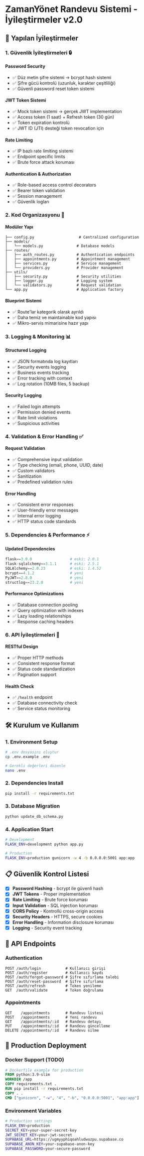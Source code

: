 # ZamanYönet Randevu Sistemi - İyileştirmeler v2.0

## 🚀 Yapılan İyileştirmeler

### 1. **Güvenlik İyileştirmeleri** 🔒

#### **Password Security**
- ✅ Düz metin şifre sistemi → bcrypt hash sistemi
- ✅ Şifre gücü kontrolü (uzunluk, karakter çeşitliliği)
- ✅ Güvenli password reset token sistemi

#### **JWT Token Sistemi**
- ✅ Mock token sistemi → gerçek JWT implementation
- ✅ Access token (1 saat) + Refresh token (30 gün)
- ✅ Token expiration kontrolü
- ✅ JWT ID (JTI) desteği token revocation için

#### **Rate Limiting**
- ✅ IP bazlı rate limiting sistemi
- ✅ Endpoint specific limits
- ✅ Brute force attack koruması

#### **Authentication & Authorization**
- ✅ Role-based access control decorators
- ✅ Bearer token validation
- ✅ Session management
- ✅ Güvenlik logları

### 2. **Kod Organizasyonu** 📁

#### **Modüler Yapı**
```
├── config.py                    # Centralized configuration
├── models/
│   └── models.py               # Database models
├── routes/
│   ├── auth_routes.py          # Authentication endpoints
│   ├── appointments.py         # Appointment management
│   ├── services.py             # Service management
│   └── providers.py            # Provider management
├── utils/
│   ├── security.py             # Security utilities
│   ├── logger.py               # Logging system
│   └── validators.py           # Request validation
└── app.py                      # Application factory
```

#### **Blueprint Sistemi**
- ✅ Route'lar kategorik olarak ayrıldı
- ✅ Daha temiz ve maintainable kod yapısı
- ✅ Mikro-servis mimarisine hazır yapı

### 3. **Logging & Monitoring** 📊

#### **Structured Logging**
- ✅ JSON formatında log kayıtları
- ✅ Security events logging
- ✅ Business events tracking
- ✅ Error tracking with context
- ✅ Log rotation (10MB files, 5 backup)

#### **Security Logging**
- ✅ Failed login attempts
- ✅ Permission denied events
- ✅ Rate limit violations
- ✅ Suspicious activities

### 4. **Validation & Error Handling** ✅

#### **Request Validation**
- ✅ Comprehensive input validation
- ✅ Type checking (email, phone, UUID, date)
- ✅ Custom validators
- ✅ Sanitization
- ✅ Predefined validation rules

#### **Error Handling**
- ✅ Consistent error responses
- ✅ User-friendly error messages
- ✅ Internal error logging
- ✅ HTTP status code standards

### 5. **Dependencies & Performance** ⚡

#### **Updated Dependencies**
```python
flask==3.0.0                 # eski: 2.0.1
flask-sqlalchemy==3.1.1      # eski: 2.5.1
SQLAlchemy==2.0.23           # eski: 1.4.52
bcrypt==4.1.2                # yeni
PyJWT==2.8.0                 # yeni
structlog==23.2.0            # yeni
```

#### **Performance Optimizations**
- ✅ Database connection pooling
- ✅ Query optimization with indexes
- ✅ Lazy loading relationships
- ✅ Response caching headers

### 6. **API İyileştirmeleri** 🔌

#### **RESTful Design**
- ✅ Proper HTTP methods
- ✅ Consistent response format
- ✅ Status code standardization
- ✅ Pagination support

#### **Health Check**
- ✅ `/health` endpoint
- ✅ Database connectivity check
- ✅ Service status monitoring

## 🛠️ Kurulum ve Kullanım

### 1. **Environment Setup**
```bash
# .env dosyasını oluştur
cp .env.example .env

# Gerekli değerleri düzenle
nano .env
```

### 2. **Dependencies Install**
```bash
pip install -r requirements.txt
```

### 3. **Database Migration**
```bash
python update_db_schema.py
```

### 4. **Application Start**
```bash
# Development
FLASK_ENV=development python app.py

# Production
FLASK_ENV=production gunicorn -w 4 -b 0.0.0.0:5001 app:app
```

## 📋 Güvenlik Kontrol Listesi

- [x] **Password Hashing** - bcrypt ile güvenli hash
- [x] **JWT Tokens** - Proper implementation
- [x] **Rate Limiting** - Brute force koruması
- [x] **Input Validation** - SQL injection koruması
- [x] **CORS Policy** - Kontrollü cross-origin access
- [x] **Security Headers** - HTTPS, secure cookies
- [x] **Error Handling** - Information disclosure koruması
- [x] **Logging** - Security event tracking

## 🔧 API Endpoints

### Authentication
```http
POST /auth/login           # Kullanıcı girişi
POST /auth/register        # Kullanıcı kaydı
POST /auth/forgot-password # Şifre sıfırlama talebi
POST /auth/reset-password  # Şifre sıfırlama
POST /auth/refresh         # Token yenileme
GET  /auth/validate        # Token doğrulama
```

### Appointments
```http
GET    /appointments       # Randevu listesi
POST   /appointments       # Yeni randevu
GET    /appointments/:id   # Randevu detayı
PUT    /appointments/:id   # Randevu güncelleme
DELETE /appointments/:id   # Randevu silme
```

## 🚀 Production Deployment

### Docker Support (TODO)
```dockerfile
# Dockerfile example for production
FROM python:3.9-slim
WORKDIR /app
COPY requirements.txt .
RUN pip install -r requirements.txt
COPY . .
CMD ["gunicorn", "-w", "4", "-b", "0.0.0.0:5001", "app:app"]
```

### Environment Variables
```bash
# Production settings
FLASK_ENV=production
SECRET_KEY=your-super-secret-key
JWT_SECRET_KEY=your-jwt-secret
SUPABASE_URL=https://ugmyyphiqoahludwuzpu.supabase.co
SUPABASE_ANON_KEY=your-supabase-anon-key
SUPABASE_PASSWORD=your-secure-password
```